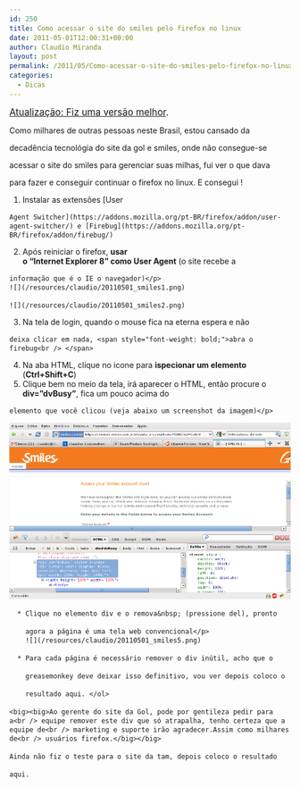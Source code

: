 ```yaml
---
id: 250
title: Como acessar o site do smiles pelo firefox no linux
date: 2011-05-01T12:00:31+00:00
author: Claudio Miranda
layout: post
permalink: /2011/05/Como-acessar-o-site-do-smiles-pelo-firefox-no-linux/
categories:
  - Dicas
---
```

<big><a href="http://www.claudius.com.br/blog/claudio/dicas/Como-acessar-o-site-do-smiles-pelo-firefox-no-linux-v2">Atualização: Fiz uma versão melhor</a>.</big>

Como milhares de outras pessoas neste Brasil, estou cansado da
  
decadência tecnológia do site da gol e smiles, onde não consegue-se
  
acessar o site do smiles para gerenciar suas milhas, fui ver o que dava
  
para fazer e conseguir continuar o firefox no linux. E consegui !

  1. Instalar as extensões [User
  
    Agent Switcher](https://addons.mozilla.org/pt-BR/firefox/addon/user-agent-switcher/) e [Firebug](https://addons.mozilla.org/pt-BR/firefox/addon/firebug/) 
  2. Após reiniciar o firefox, <span style="font-weight: bold;">usar<br /> o &#8220;Internet Explorer 8&#8221; como User Agent</span> (o site recebe a
  
    informação que é o IE o navegador)</p> 
    ![](/resources/claudio/20110501_smiles1.png)
  
    ![](/resources/claudio/20110501_smiles2.png)

  3. Na tela de login, quando o mouse fica na eterna espera e não
  
    deixa clicar em nada, <span style="font-weight: bold;">abra o firebug<br /> </span>
  4. Na aba HTML, clique no icone para <span
style="font-weight: bold;">ispecionar um elemento</span> (<span
style="font-weight: bold;">Ctrl+Shift+C</span>)
  5. Clique bem no meio da tela, irá aparecer o HTML, então procure o <span
style="font-weight: bold;">div=&#8221;dvBusy&#8221;</span>, fica um pouco acima do
  
    elemento que você clicou (veja abaixo um screenshot da imagem)</p> 
    
![](/resources/claudio/20110501_smiles4.png) </li> 
    
      * Clique no elemento div e o remova&nbsp; (pressione del), pronto
  
        agora a página é uma tela web convencional</p> 
        ![](/resources/claudio/20110501_smiles5.png)
    
      * Para cada página é necessário remover o div inútil, acho que o
  
        greasemonkey deve deixar isso definitivo, vou ver depois coloco o
  
        resultado aqui. </ol> 
    
    <big><big>Ao gerente do site da Gol, pode por gentileza pedir para a<br /> equipe remover este div que só atrapalha, tenho certeza que a equipe de<br /> marketing e suporte irão agradecer.Assim como milhares de<br /> usuários firefox.</big></big> 
    
    Ainda não fiz o teste para o site da tam, depois coloco o resultado
  
    aqui.